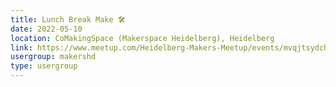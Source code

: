 ```yaml
---
title: Lunch Break Make 🛠️
date: 2022-05-10
location: CoMakingSpace (Makerspace Heidelberg), Heidelberg
link: https://www.meetup.com/Heidelberg-Makers-Meetup/events/mvqjtsydchbnb/
usergroup: makershd
type: usergroup
---
```

